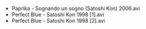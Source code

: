 * Paprika - Sognando un sogno (Satoshi Kon) 2006.avi
* Perfect Blue - Satoshi Kon 1998 [1].avi
* Perfect Blue - Satoshi Kon 1998 [2].avi
